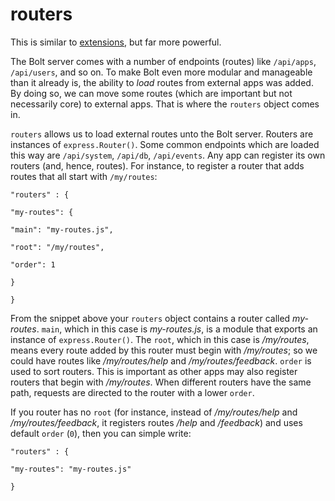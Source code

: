 # routers

This is similar to [extensions](/extensions.md), but far more powerful.

The Bolt server comes with a number of endpoints \(routes\) like `/api/apps`, `/api/users`, and so on. To make Bolt even more modular and manageable than it already is, the ability to _load_ routes from external apps was added. By doing so, we can move some routes \(which are important but not necessarily core\) to external apps. That is where the `routers` object comes in.

`routers` allows us to load external routes unto the Bolt server. Routers are instances of `express.Router()`. Some common endpoints which are loaded this way are `/api/system`, `/api/db`, `/api/events`. Any app can register its own routers \(and, hence, routes\). For instance, to register a router that adds routes that all start with `/my/routes`:

`"routers" : {`

`"my-routes": {`

`"main": "my-routes.js",`

`"root": "/my/routes",`

`"order": 1`

`}`

`}`

From the snippet above your `routers` object contains a router called _my-routes_. `main`, which in this case is _my-routes.js_, is a module that exports an instance of `express.Router()`. The `root`, which in this case is _/my/routes_, means every route added by this router must begin with _/my/routes_; so we could have routes like _/my/routes/help_ and _/my/routes/feedback_. `order` is used to sort routers. This is important as other apps may also register routers that begin with _/my/routes_. When different routers have the same path, requests are directed to the router with a lower `order`.

If you router has no `root` \(for instance, instead of _/my/routes/help_ and _/my/routes/feedback_, it registers routes _/help_ and _/feedback_\) and uses default `order` \(`0`\), then you can simple write:

`"routers" : {`

`"my-routes": "my-routes.js"`

`}`

